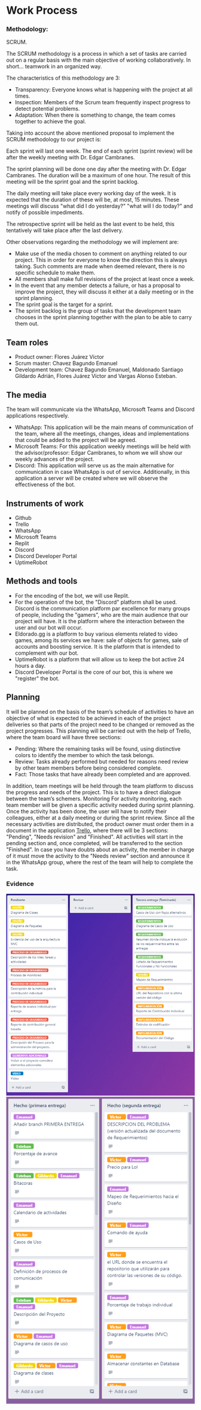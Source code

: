 # Work Process

### Methodology:
SCRUM.

The SCRUM methodology is a process in which a set of tasks are carried out on a regular basis with the main objective of working collaboratively. In short... teamwork in an organized way.

The characteristics of this methodology are 3:
- Transparency: Everyone knows what is happening with the project at all times.
- Inspection: Members of the Scrum team frequently inspect progress to detect potential problems.
- Adaptation: When there is something to change, the team comes together to achieve the goal.

Taking into account the above mentioned proposal to implement the SCRUM methodology to our project is:

Each sprint will last one week. The end of each sprint (sprint review) will be after the weekly meeting with Dr. Edgar Cambranes.

The sprint planning will be done one day after the meeting with Dr. Edgar Cambranes. The duration will be a maximum of one hour. The result of this meeting will be the sprint goal and the sprint backlog.

The daily meeting will take place every working day of the week. It is expected that the duration of these will be, at most, 15 minutes. These meetings will discuss "what did I do yesterday?" "what will I do today?" and notify of possible impediments.

The retrospective sprint will be held as the last event to be held, this tentatively will take place after the last delivery.


Other observations regarding the methodology we will implement are: 

- Make use of the media chosen to comment on anything related to our project. This in order for everyone to know the direction this is always taking. Such comments are made when deemed relevant, there is no specific schedule to make them.
- All members shall make full revisions of the project at least once a week.
- In the event that any member detects a failure, or has a proposal to improve the project, they will discuss it either at a daily meeting or in the sprint planning.
- The sprint goal is the target for a sprint.
- The sprint backlog is the group of tasks that the development team chooses in the sprint planning together with the plan to be able to carry them out.
## Team roles
- Product owner: Flores Juárez Víctor
- Scrum master: Chavez Bagundo Emanuel
- Development team: Chavez Bagundo Emanuel, Maldonado Santiago Gildardo Adrián, Flores Juárez Víctor and Vargas Alonso Esteban.

## The media

The team will communicate via the WhatsApp, Microsoft Teams and Discord applications respectively.
- WhatsApp: This application will be the main means of communication of the team, where all the meetings, changes, ideas and implementations that could be added to the project will be agreed.
- Microsoft Teams: For this application weekly meetings will be held with the advisor/professor: Edgar Cambranes, to whom we will show our weekly advances of the project.
- Discord: This application will serve us as the main alternative for communication in case WhatsApp is out of service. Additionally, in this application a server will be created where we will observe the effectiveness of the bot.


## Instruments of work 
- Github
- Trello
- WhatsApp
- Microsoft Teams
- Replit
- Discord
- Discord Developer Portal
- UptimeRobot
## Methods and tools
- For the encoding of the bot, we will use Replit.
- For the operation of the bot, the "Discord" platform shall be used. Discord is the communication platform par excellence for many groups of people, including the "gamers", who are the main audience that our project will have. It is the platform where the interaction between the user and our bot will occur.
- Eldorado.gg is a platform to buy various elements related to video games, among its services we have: sale of objects for games, sale of accounts and boosting service. It is the platform that is intended to complement with our bot.
- UptimeRobot is a platform that will allow us to keep the bot active 24 hours a day. 
- Discord Developer Portal is the core of our bot, this is where we "register" the bot.
## Planning 
It will be planned on the basis of the team’s schedule of activities to have an objective of what is expected to be achieved in each of the project deliveries so that parts of the project need to be changed or removed as the project progresses. 
This planning will be carried out with the help of Trello, where the team board will have three sections:
- Pending: Where the remaining tasks will be found, using distinctive colors to identify the member to which the task belongs.
- Review: Tasks already performed but needed for reasons need review by other team members before being considered complete.
- Fact: Those tasks that have already been completed and are approved.  

In addition, team meetings will be held through the team platform to discuss the progress and needs of the project. This is to have a direct dialogue between the team’s schemers.
Monitoring
For activity monitoring, each team member will be given a specific activity needed during sprint planning. Once the activity has been done, the user will have to notify their colleagues, either at a daily meeting or during the sprint review. Since all the necessary activities are distributed, the product owner must order them in a document in the application [Trello](https://trello.com/invite/b/1znV3Ph3/2e82d0833387d8dcf2a1ffd1ef8e9d9d/fastpass), where there will be 3 sections: "Pending", "Needs revision" and "Finished". All activities will start in the pending section and, once completed, will be transferred to the section "Finished". In case you have doubts about an activity, the member in charge of it must move the activity to the "Needs review" section and announce it in the WhatsApp group, where the rest of the team will help to complete the task.



### Evidence
![monitoring process](https://github.com/EmaRCB/FastPass/blob/TerceraEntrega/Recursos/monitoring%20process.png?raw=true)
![monitoring process 2](https://github.com/EmaRCB/FastPass/blob/TerceraEntrega/Recursos/monitoring%20process2.png?raw=true)
